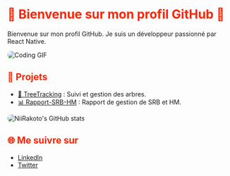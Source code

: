 # 🌟 Bienvenue sur mon profil GitHub 🌟

Bienvenue sur mon profil GitHub. Je suis un développeur passionné par React Native.

![Coding GIF](https://media.giphy.com/media/26u4nJPf0JtQPdStq/giphy.gif)

## 🚀 Projets

- [🌳 TreeTracking](https://github.com/NiiRakoto/TreeTracking) : Suivi et gestion des arbres.
- [📊 Rapport-SRB-HM](https://github.com/NiiRakoto/Rapport-SRB-HM) : Rapport de gestion de SRB et HM.

![NiiRakoto's GitHub stats](https://github-readme-stats.vercel.app/api?username=NiiRakoto&show_icons=true&theme=radical)

## 🌐 Me suivre sur

- [LinkedIn](https://www.linkedin.com/in/nii-rakoto/)
- [Twitter](https://twitter.com/NiiRakoto)

<!--
**NiiRakoto/NiiRakoto** is a ✨ _special_ ✨ repository because its `README.md` (this file) appears on your GitHub profile.

Here are some ideas to get you started:

- 🔭 I’m currently working on ...
- 🌱 I’m currently learning ...
- 👯 I’m looking to collaborate on ...
- 🤔 I’m looking for help with ...
- 💬 Ask me about ...
- 📫 How to reach me: ...
- 😄 Pronouns: ...
- ⚡ Fun fact: ...
-->

<style>
@keyframes rainbow {
    0% { color: red; }
    14% { color: orange; }
    28% { color: yellow; }
    42% { color: green; }
    57% { color: blue; }
    71% { color: indigo; }
    85% { color: violet; }
    100% { color: red; }
}

h1, h2, h3 {
    animation: rainbow 5s infinite;
}

img {
    border-radius: 15px;
}
</style>